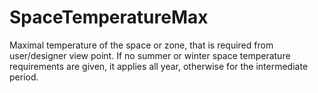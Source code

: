 SpaceTemperatureMax
===================

Maximal temperature of the space or zone, that is required from user/designer view point. If no summer or winter space temperature requirements are given, it applies all year, otherwise for the intermediate period.
